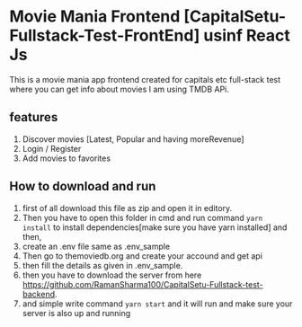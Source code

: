 # Movie Mania Frontend [CapitalSetu-Fullstack-Test-FrontEnd] usinf React Js

This is a movie mania app frontend created for capitals etc full-stack test where you can get info about movies
I am using TMDB APi.

## features

1. Discover movies [Latest, Popular and having moreRevenue]
2. Login / Register
3. Add movies to favorites

## How to download and run
1. first of all download this file as zip and open it in editory.
2. Then you have to open this folder in cmd and run command `yarn install`  to install dependencies[make sure you have yarn installed] and then,
3. create an .env file same as .env_sample
4. Then go to themoviedb.org and create your accound and get api
5. then fill the details as given in .env_sample.
6. then you have to download the server from here https://github.com/RamanSharma100/CapitalSetu-Fullstack-test-backend.
7. and simple write command `yarn start` and it will run and make sure your server is also up and running
